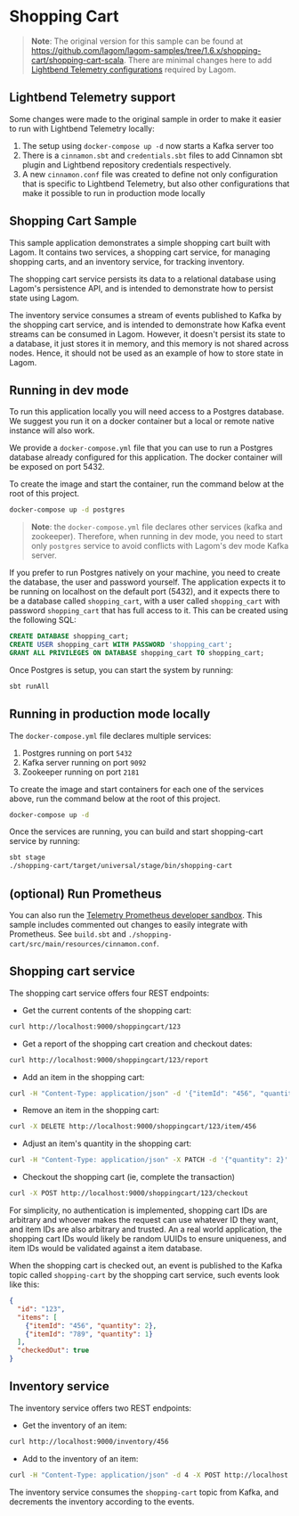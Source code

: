 # Shopping Cart

> **Note**: The original version for this sample can be found at <https://github.com/lagom/lagom-samples/tree/1.6.x/shopping-cart/shopping-cart-scala>. There are minimal changes here to add [Lightbend Telemetry configurations](https://developer.lightbend.com/docs/telemetry/current/getting-started/lagom_scala.html) required by Lagom.

## Lightbend Telemetry support

Some changes were made to the original sample in order to make it easier to run with Lightbend Telemetry locally:

1. The setup using `docker-compose up -d` now starts a Kafka server too
1. There is a `cinnamon.sbt` and `credentials.sbt` files to add Cinnamon sbt plugin and Lightbend repository credentials respectively.
1. A new `cinnamon.conf` file was created to define not only configuration that is specific to Lightbend Telemetry, but also other configurations that make it possible to run in production mode locally

## Shopping Cart Sample

This sample application demonstrates a simple shopping cart built with Lagom. It contains two services, a shopping cart service, for managing shopping carts, and an inventory service, for tracking inventory.

The shopping cart service persists its data to a relational database using Lagom's persistence API, and is intended to demonstrate how to persist state using Lagom.

The inventory service consumes a stream of events published to Kafka by the shopping cart service, and is intended to demonstrate how Kafka event streams can be consumed in Lagom. However, it doesn't persist its state to a database, it just stores it in memory, and this memory is not shared across nodes. Hence, it should not be used as an example of how to store state in Lagom.

## Running in dev mode

To run this application locally you will need access to a Postgres database. We suggest you run it on a docker container but a local or remote native instance will also work.

We provide a `docker-compose.yml` file that you can use to run a Postgres database already configured for this application. The docker container will be exposed on port 5432.

To create the image and start the container, run the command below at the root of this project.

```bash
docker-compose up -d postgres
```

> **Note**: the `docker-compose.yml` file declares other services (kafka and zookeeper). Therefore, when running in dev mode, you need to start only `postgres` service to avoid conflicts with Lagom's dev mode Kafka server.

If you prefer to run Postgres natively on your machine, you need to create the database, the user and password yourself. The application expects it to be running on localhost on the default port (5432), and it expects there to be a database called `shopping_cart`, with a user called `shopping_cart` with password `shopping_cart` that has full access to it. This can be created using the following SQL:

```sql
CREATE DATABASE shopping_cart;
CREATE USER shopping_cart WITH PASSWORD 'shopping_cart';
GRANT ALL PRIVILEGES ON DATABASE shopping_cart TO shopping_cart;
```

Once Postgres is setup, you can start the system by running:

```bash
sbt runAll
```

## Running in production mode locally

The `docker-compose.yml` file declares multiple services:

1. Postgres running on port `5432`
1. Kafka server running on port `9092`
1. Zookeeper running on port `2181`

To create the image and start containers for each one of the services above, run the command below at the root of this project.

```bash
docker-compose up -d
```

Once the services are running, you can build and start shopping-cart service by running:

```bash
sbt stage
./shopping-cart/target/universal/stage/bin/shopping-cart
```

## (optional) Run Prometheus

You can also run the [Telemetry Prometheus developer sandbox](https://developer.lightbend.com/docs/telemetry/current/sandbox/prometheus-sandbox.html). This sample includes commented out changes to easily integrate with Prometheus. See `build.sbt` and `./shopping-cart/src/main/resources/cinnamon.conf`.

## Shopping cart service

The shopping cart service offers four REST endpoints:

* Get the current contents of the shopping cart:

```bash
curl http://localhost:9000/shoppingcart/123
```

* Get a report of the shopping cart creation and checkout dates:

```bash
curl http://localhost:9000/shoppingcart/123/report
```

* Add an item in the shopping cart:

```bash
curl -H "Content-Type: application/json" -d '{"itemId": "456", "quantity": 2}' -X POST http://localhost:9000/shoppingcart/123
```

* Remove an item in the shopping cart:

```bash
curl -X DELETE http://localhost:9000/shoppingcart/123/item/456
```

* Adjust an item's quantity in the shopping cart:

```bash
curl -H "Content-Type: application/json" -X PATCH -d '{"quantity": 2}' http://localhost:9000/shoppingcart/123/item/456
```

* Checkout the shopping cart (ie, complete the transaction)

```bash
curl -X POST http://localhost:9000/shoppingcart/123/checkout
```

For simplicity, no authentication is implemented, shopping cart IDs are arbitrary and whoever makes the request can use whatever ID they want, and item IDs are also arbitrary and trusted. An a real world application, the shopping cart IDs would likely be random UUIDs to ensure uniqueness, and item IDs would be validated against a item database.

When the shopping cart is checked out, an event is published to the Kafka topic called `shopping-cart` by the shopping cart service, such events look like this:

```json
{
  "id": "123",
  "items": [
    {"itemId": "456", "quantity": 2},
    {"itemId": "789", "quantity": 1}
  ],
  "checkedOut": true
}
```

## Inventory service

The inventory service offers two REST endpoints:

* Get the inventory of an item:

```bash
curl http://localhost:9000/inventory/456
```

* Add to the inventory of an item:

```bash
curl -H "Content-Type: application/json" -d 4 -X POST http://localhost:9000/inventory/456
```

The inventory service consumes the `shopping-cart` topic from Kafka, and decrements the inventory according to the events.
